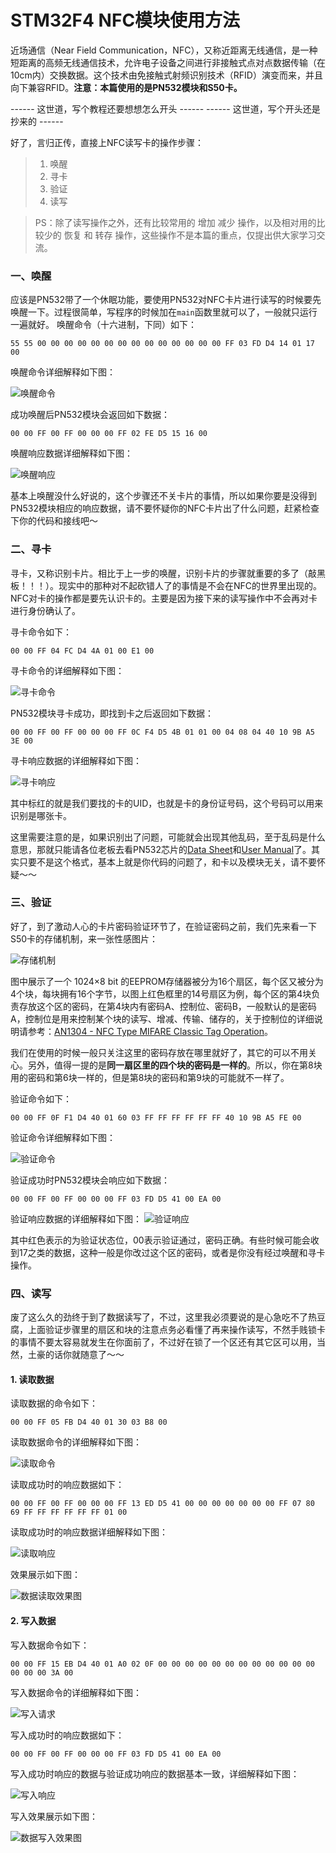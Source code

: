 # STM32F4 NFC模块使用方法

近场通信（Near Field Communication，NFC），又称近距离无线通信，是一种短距离的高频无线通信技术，允许电子设备之间进行非接触式点对点数据传输（在10cm内）交换数据。这个技术由免接触式射频识别技术（RFID）演变而来，并且向下兼容RFID。**注意：本篇使用的是PN532模块和S50卡。**

------ 这世道，写个教程还要想想怎么开头 ------
------ 这世道，写个开头还是抄来的 ------

好了，言归正传，直接上NFC读写卡的操作步骤：

> 1. 唤醒
> 2. 寻卡
> 3. 验证
> 4. 读写

> PS：除了读写操作之外，还有比较常用的 增加 减少 操作，以及相对用的比较少的 恢复 和 转存 操作，这些操作不是本篇的重点，仅提出供大家学习交流。

### 一、唤醒

应该是PN532带了一个休眠功能，要使用PN532对NFC卡片进行读写的时候要先唤醒一下。过程很简单，写程序的时候加在`main`函数里就可以了，一般就只运行一遍就好。
唤醒命令（十六进制，下同）如下：

```
55 55 00 00 00 00 00 00 00 00 00 00 00 00 00 00 FF 03 FD D4 14 01 17 00 
```
唤醒命令详细解释如下图：

![唤醒命令](http://onmw6wg88.bkt.clouddn.com/NFC%E6%95%B0%E6%8D%AE%E6%A0%BC%E5%BC%8F.001.jpeg)

成功唤醒后PN532模块会返回如下数据：

```
00 00 FF 00 FF 00 00 00 FF 02 FE D5 15 16 00 
```
唤醒响应数据详细解释如下图：

![唤醒响应](http://onmw6wg88.bkt.clouddn.com/NFC%E6%95%B0%E6%8D%AE%E6%A0%BC%E5%BC%8F.002.jpeg)

基本上唤醒没什么好说的，这个步骤还不关卡片的事情，所以如果你要是没得到PN532模块相应的响应数据，请不要怀疑你的NFC卡片出了什么问题，赶紧检查下你的代码和接线吧～

### 二、寻卡

寻卡，又称识别卡片。相比于上一步的唤醒，识别卡片的步骤就重要的多了（敲黑板！！！）。现实中的那种对不起砍错人了的事情是不会在NFC的世界里出现的。NFC对卡的操作都是要先认识卡的。主要是因为接下来的读写操作中不会再对卡进行身份确认了。

寻卡命令如下：

```
00 00 FF 04 FC D4 4A 01 00 E1 00
```

寻卡命令的详细解释如下图：

![寻卡命令](http://onmw6wg88.bkt.clouddn.com/NFC%E6%95%B0%E6%8D%AE%E6%A0%BC%E5%BC%8F.003.jpeg)

PN532模块寻卡成功，即找到卡之后返回如下数据：

```
00 00 FF 00 FF 00 00 00 FF 0C F4 D5 4B 01 01 00 04 08 04 40 10 9B A5 3E 00 
```

寻卡响应数据的详细解释如下图：

![寻卡响应](http://onmw6wg88.bkt.clouddn.com/NFC%E6%95%B0%E6%8D%AE%E6%A0%BC%E5%BC%8F.004.jpeg)

其中标红的就是我们要找的卡的UID，也就是卡的身份证号码，这个号码可以用来识别是哪张卡。

这里需要注意的是，如果识别出了问题，可能就会出现其他乱码，至于乱码是什么意思，那就只能请各位老板去看PN532芯片的[Data Sheet](http://www.dfrobot.com.cn/image/data/DFR0231/pn532ds.pdf)和[User Manual](http://www.dfrobot.com.cn/image/data/DFR0231/pn532um.pdf)了。其实只要不是这个格式，基本上就是你代码的问题了，和卡以及模块无关，请不要怀疑～～

### 三、验证

好了，到了激动人心的卡片密码验证环节了，在验证密码之前，我们先来看一下S50卡的存储机制，来一张性感图片：

![存储机制](http://onmw6wg88.bkt.clouddn.com/NFC%E6%95%B0%E6%8D%AE%E6%A0%BC%E5%BC%8F.005.jpeg)

图中展示了一个 1024×8 bit 的EEPROM存储器被分为16个扇区，每个区又被分为4个块，每块拥有16个字节，以图上红色框里的14号扇区为例，每个区的第4块负责存放这个区的密码，在第4块内有密码A、控制位、密码B，一般默认的是密码A，控制位是用来控制某个块的读写、增减、传输、储存的，关于控制位的详细说明请参考：[AN1304 - NFC Type MIFARE Classic Tag Operation](https://www.nxp.com/docs/en/application-note/AN1304.pdf)。

我们在使用的时候一般只关注这里的密码存放在哪里就好了，其它的可以不用关心。另外，值得一提的是**同一扇区里的四个块的密码是一样的**。所以，你在第8块用的密码和第6块一样的，但是第8块的密码和第9块的可能就不一样了。

验证命令如下：

```
00 00 FF 0F F1 D4 40 01 60 03 FF FF FF FF FF FF 40 10 9B A5 FE 00
```

验证命令详细解释如下图：

![验证命令](http://onmw6wg88.bkt.clouddn.com/NFC%E6%95%B0%E6%8D%AE%E6%A0%BC%E5%BC%8F.006.jpeg)

验证成功时PN532模块会响应如下数据：

```
00 00 FF 00 FF 00 00 00 FF 03 FD D5 41 00 EA 00
```

验证响应数据的详细解释如下图：
![验证响应](http://onmw6wg88.bkt.clouddn.com/NFC%E6%95%B0%E6%8D%AE%E6%A0%BC%E5%BC%8F.007.jpeg)

其中红色表示的为验证状态位，00表示验证通过，密码正确。有些时候可能会收到17之类的数据，这种一般是你改过这个区的密码，或者是你没有经过唤醒和寻卡操作。

### 四、读写

废了这么久的劲终于到了数据读写了，不过，这里我必须要说的是心急吃不了热豆腐，上面验证步骤里的扇区和块的注意点务必看懂了再来操作读写，不然手贱锁卡的事情不要太容易就发生在你面前了，不过好在锁了一个区还有其它区可以用，当然，土豪的话你就随意了～～

#### 1. 读取数据

读取数据的命令如下：

```
00 00 FF 05 FB D4 40 01 30 03 B8 00
```

读取数据命令的详细解释如下图：

![读取命令](http://onmw6wg88.bkt.clouddn.com/NFC%E6%95%B0%E6%8D%AE%E6%A0%BC%E5%BC%8F.008.jpeg)

读取成功时的响应数据如下：

```
00 00 FF 00 FF 00 00 00 FF 13 ED D5 41 00 00 00 00 00 00 00 FF 07 80 69 FF FF FF FF FF FF 01 00 
```

读取成功时的响应数据详细解释如下图：

![读取响应](http://onmw6wg88.bkt.clouddn.com/NFC%E6%95%B0%E6%8D%AE%E6%A0%BC%E5%BC%8F.009.jpeg)

效果展示如下图：

![数据读取效果图](http://onmw6wg88.bkt.clouddn.com/Snip20180425_8.png)

#### 2. 写入数据

写入数据命令如下：

```
00 00 FF 15 EB D4 40 01 A0 02 0F 00 00 00 00 00 00 00 00 00 00 00 00 00 00 00 3A 00
```

写入数据命令的详细解释如下图：

![写入请求](http://onmw6wg88.bkt.clouddn.com/NFC%E6%95%B0%E6%8D%AE%E6%A0%BC%E5%BC%8F.010.jpeg)

写入成功时的响应数据如下：

```
00 00 FF 00 FF 00 00 00 FF 03 FD D5 41 00 EA 00 
```

写入成功时响应的数据与验证成功响应的数据基本一致，详细解释如下图：

![写入响应](http://onmw6wg88.bkt.clouddn.com/NFC%E6%95%B0%E6%8D%AE%E6%A0%BC%E5%BC%8F.011.jpeg)

写入效果展示如下图：

![数据写入效果图](http://onmw6wg88.bkt.clouddn.com/Snip20180425_9.png)





